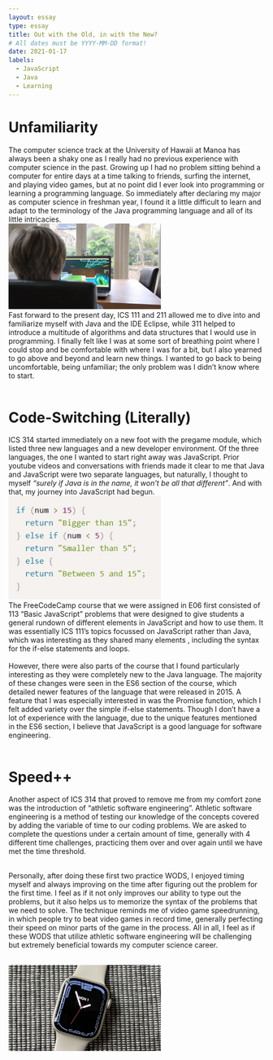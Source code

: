 ```yaml
---
layout: essay
type: essay
title: Out with the Old, in with the New?
# All dates must be YYYY-MM-DD format!
date: 2021-01-17
labels:
  - JavaScript
  - Java
  - Learning
---
```




<h1> Unfamiliarity </h1>
The computer science track at the University of Hawaii at Manoa has always been a shaky one as I really had no previous experience with computer science in the past. Growing up I had no problem sitting behind a computer for entire days at a time talking to friends, surfing the internet, and playing video games, but at no point did I ever look into programming or learning a programming language. So immediately after declaring my major as computer science in freshman year, I found it a little difficult to learn and adapt to the terminology of the Java programming language and all of its little intricacies.
<br>
<img class="ui medium right floated image" src="../images/Minecraft.jpg" width = "300">
  <br>
Fast forward to the present day, ICS 111 and 211 allowed me to dive into and familiarize myself with Java and the IDE Eclipse, while 311 helped to introduce a multitude of algorithms and data structures that I would use in programming. I finally felt like I was at some sort of breathing point where I could stop and be comfortable with where I was for a bit, but I also yearned to go above and beyond and learn new things. I wanted to go back to being uncomfortable, being unfamiliar; the only problem was I didn’t know where to start.
<br>
  <br>
<h1> Code-Switching (Literally) </h1>

ICS 314 started immediately on a new foot with the pregame module, which listed three new languages and a new developer environment. Of the three languages, the one I wanted to start right away was JavaScript. Prior youtube videos and conversations with friends made it clear to me that Java and JavaScript were two separate languages, but naturally, I thought to myself <em>“surely if Java is in the name, it won’t be all that different”</em>. And with that, my journey into JavaScript had begun.
<br>
<img class="ui medium left floated image" src="../images/ifelsestatements.JPG" width = "300">
  <br>
The FreeCodeCamp course that we were assigned in E06 first consisted of 113 “Basic JavaScript” problems that were designed to give students a general rundown of different elements in JavaScript and how to use them. It was essentially ICS 111’s topics focussed on JavaScript rather than Java, which was interesting as they shared many elements , including the syntax for the if-else statements and loops.
<br>
  <br>
However, there were also parts of the course that I found particularly interesting as they were completely new to the Java language. The majority of these changes were seen in the ES6 section of the course, which detailed newer features of the language that were released in 2015. A feature that I was especially interested in was the Promise function, which I felt added variety over the simple if-else statements. Though I don’t have a lot of experience with the language, due to the unique features mentioned in the ES6 section, I believe that JavaScript is a good language for software engineering.
<br>
  <br>
<h1> Speed++ </h1>
Another aspect of ICS 314 that proved to remove me from my comfort zone was the introduction of “athletic software engineering”. Athletic software engineering is a method of testing our knowledge of the concepts covered by adding the variable of time to our coding problems. We are asked to complete the questions under a certain amount of time, generally with 4 different time challenges, practicing them over and over again until we have met the time threshold. 
<br>
  <br>

Personally, after doing these first two practice WODS, I enjoyed timing myself and always improving on the time after figuring out the problem for the first time. I feel as if it not only improves our ability to type out the problems, but it also helps us to memorize the syntax of the problems that we need to solve. The technique reminds me of video game speedrunning, in which people try to beat video games in record time, generally perfecting their speed on minor parts of the game in the process. All in all, I feel as if these WODS that utilize athletic software engineering will be challenging but extremely beneficial towards my computer science career.

<br>
<img class="ui medium centered floated image" src="../images/applewatch7.jpg" width = "300">
  <br>
  <br>
